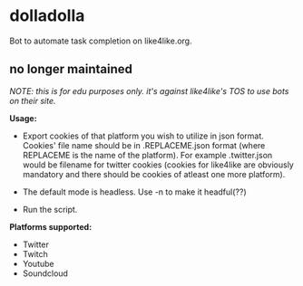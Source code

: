 # dolladolla
Bot to automate task completion on like4like.org.

## no longer maintained

<i>NOTE: this is for edu purposes only. it's against like4like's TOS to use bots on their site.</i>

<b>Usage:</b>

- Export cookies of that platform you wish to utilize in json format. Cookies' file name should be in .REPLACEME.json format (where REPLACEME is the name of the platform). For example .twitter.json would be filename for twitter cookies (cookies for like4like are obviously mandatory and there should be cookies of atleast one more platform).

- The default mode is headless. Use -n to make it headful(??)

- Run the script.

<b>Platforms supported:</b>

- Twitter
- Twitch
- Youtube
- Soundcloud
